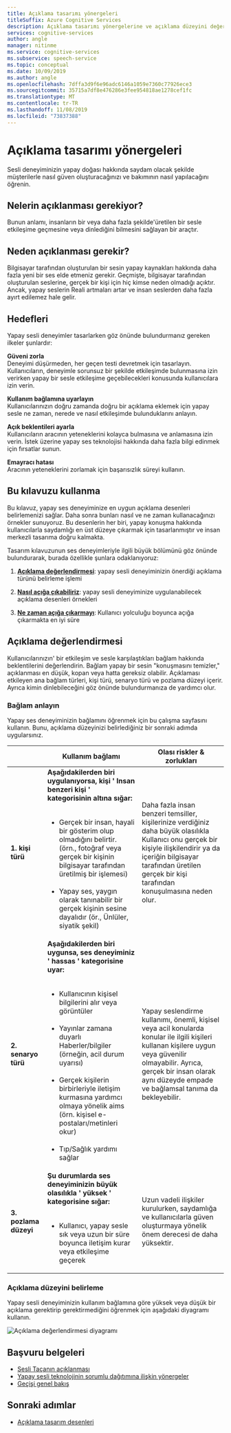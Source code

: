 ```yaml
---
title: Açıklama tasarımı yönergeleri
titleSuffix: Azure Cognitive Services
description: Açıklama tasarımı yönergelerine ve açıklama düzeyini değerlendirmeye giriş.
services: cognitive-services
author: angle
manager: nitinme
ms.service: cognitive-services
ms.subservice: speech-service
ms.topic: conceptual
ms.date: 10/09/2019
ms.author: angle
ms.openlocfilehash: 7dffa3d9f6e96adc6146a1059e7360c77926ece3
ms.sourcegitcommit: 35715a7df8e476286e3fee954818ae1278cef1fc
ms.translationtype: MT
ms.contentlocale: tr-TR
ms.lasthandoff: 11/08/2019
ms.locfileid: "73837388"
---
```

# <a name="disclosure-design-guidelines"></a>Açıklama tasarımı yönergeleri
Sesli deneyiminizin yapay doğası hakkında saydam olacak şekilde müşterilerle nasıl güven oluşturacağınızı ve bakımının nasıl yapılacağını öğrenin.

## <a name="what-is-disclosure"></a>Nelerin açıklanması gerekiyor?

Bunun anlamı, insanların bir veya daha fazla şekilde&#39;üretilen bir sesle etkileşime geçmesine veya dinlediğini bilmesini sağlayan bir araçtır.

## <a name="why-is-disclosure-necessary"></a>Neden açıklanması gerekir?

Bilgisayar tarafından oluşturulan bir sesin yapay kaynakları hakkında daha fazla yeni bir ses elde etmeniz gerekir. Geçmişte, bilgisayar tarafından oluşturulan seslerine, gerçek bir kişi için hiç kimse neden olmadığı açıktır. Ancak, yapay seslerin Reali artmaları artar ve insan seslerden daha fazla ayırt edilemez hale gelir.

## <a name="goals"></a>Hedefleri
Yapay sesli deneyimler tasarlarken göz önünde bulundurmanız gereken ilkeler şunlardır:

**Güveni zorla**
<br>Deneyimi düşürmeden, her geçen testi devretmek için tasarlayın. Kullanıcıların, deneyimle sorunsuz bir şekilde etkileşimde bulunmasına izin verirken yapay bir sesle etkileşime geçebilecekleri konusunda kullanıcılara izin verin.

**Kullanım bağlamına uyarlayın**
<br>Kullanıcılarınızın doğru zamanda doğru bir açıklama eklemek için yapay sesle ne zaman, nerede ve nasıl etkileşimde bulunduklarını anlayın.

**Açık beklentileri ayarla**
<br>Kullanıcıların aracının yeteneklerini kolayca bulmasına ve anlamasına izin verin. İstek üzerine yapay ses teknolojisi hakkında daha fazla bilgi edinmek için fırsatlar sunun.

**Emayracı hatası**
<br>Aracının yeteneklerini zorlamak için başarısızlık süreyi kullanın.

## <a name="how-to-use-this-guide"></a>Bu kılavuzu kullanma

Bu kılavuz, yapay ses deneyiminize en uygun açıklama desenleri belirlemenizi sağlar. Daha sonra bunları nasıl ve ne zaman kullanacağınızı örnekler sunuyoruz. Bu desenlerin her biri, yapay konuşma hakkında kullanıcılarla saydamlığı en üst düzeye çıkarmak için tasarlanmıştır ve insan merkezli tasarıma doğru kalmakta.

Tasarım kılavuzunun ses deneyimleriyle ilgili büyük bölümünü göz önünde bulundurarak, burada özellikle şunlara odaklanıyoruz:

1. [**Açıklama değerlendirmesi**](#disclosure-assessment): yapay sesli deneyiminizin önerdiği açıklama türünü belirleme işlemi

2. [**Nasıl açığa çıkabiliriz**](concepts-disclosure-patterns.md): yapay sesli deneyiminize uygulanabilecek açıklama desenleri örnekleri

3. [**Ne zaman açığa çıkarmayı**](concepts-disclosure-patterns.md#when-to-disclose): Kullanıcı yolculuğu boyunca açığa çıkarmakta en iyi süre

## <a name="disclosure-assessment"></a>Açıklama değerlendirmesi
Kullanıcılarınızın&#39; bir etkileşim ve sesle karşılaştıkları bağlam hakkında beklentilerini değerlendirin. Bağlam yapay bir sesin &quot;konuşmasını temizler,&quot; açıklanması en düşük, kopan veya hatta gereksiz olabilir. Açıklaması etkileyen ana bağlam türleri, kişi türü, senaryo türü ve pozlama düzeyi içerir. Ayrıca kimin dinlebileceğini göz önünde bulundurmanıza de yardımcı olur.

### <a name="understand-context"></a>Bağlam anlayın

Yapay ses deneyiminizin bağlamını öğrenmek için bu çalışma sayfasını kullanın. Bunu, açıklama düzeyinizi belirlediğiniz bir sonraki adımda uygularsınız.

|                                    | Kullanım bağlamı                                                                                                                                                                                                                                                                                                                                                       | Olası riskler & zorlukları                                                                                                                                                                                                                                                                                                                                                                       |
|------------------------------------|-----------------------------------------------------------------------------------------------------------------------------------------------------------------------------------------------------------------------------------------------------------------------------------------------------------------------------------------------------------------------|-----------------------------------------------------------------------------------------------------------------------------------------------------------------------------------------------------------------------------------------------------------------------------------------------------------------------------------------------------------------------------------------------------|
| **1. kişi türü**               | **Aşağıdakilerden biri uygulanıyorsa, kişi ' Insan benzeri kişi ' kategorisinin altına sığar:**<br><br><ul><li> Gerçek bir insan, hayali bir gösterim olup olmadığını belirtir. (örn., fotoğraf veya gerçek bir kişinin bilgisayar tarafından üretilmiş bir işlemesi)<br><br><li> Yapay ses, yaygın olarak tanınabilir bir gerçek kişinin sesine dayalıdır (ör., Ünlüler, siyatik şekil) | Daha fazla insan benzeri temsiller, kişilerinize verdiğiniz daha büyük olasılıkla Kullanıcı onu gerçek bir kişiyle ilişkilendirir ya da içeriğin bilgisayar tarafından üretilen gerçek bir kişi tarafından konuşulmasına neden olur. </ul>                                                                                                                                                                      |
| **2. senaryo türü**            | **Aşağıdakilerden biri uygunsa, ses deneyiminiz ' hassas ' kategorisine uyar:**<br><br><ul><li> Kullanıcının kişisel bilgilerini alır veya görüntüler <br><br> <li> Yayınlar zamana duyarlı Haberler/bilgiler (örneğin, acil durum uyarısı)<br><br><li> Gerçek kişilerin birbirleriyle iletişim kurmasına yardımcı olmaya yönelik aims (örn. kişisel e-postaları/metinleri okur)<br><br> <li> Tıp/Sağlık yardımı sağlar </ul>            | Yapay seslendirme kullanımı, önemli, kişisel veya acil konularda konular ile ilgili kişileri kullanan kişilere uygun veya güvenilir olmayabilir. Ayrıca, gerçek bir insan olarak aynı düzeyde empade ve bağlamsal tanıma da bekleyebilir. |
| **3. pozlama düzeyi** |**Şu durumlarda ses deneyiminizin büyük olasılıkla ' yüksek ' kategorisine sığar:** <br><br><ul><li>Kullanıcı, yapay sesle sık veya uzun bir süre boyunca iletişim kurar veya etkileşime geçerek </ul>                                                                                                                                                                             | Uzun vadeli ilişkiler kurulurken, saydamlığa ve kullanıcılarla güven oluşturmaya yönelik önem derecesi de daha yüksektir.                                                                                                                                                                                                                                                                      |

### <a name="determine-disclosure-level"></a>Açıklama düzeyini belirleme

Yapay sesli deneyiminizin kullanım bağlamına göre yüksek veya düşük bir açıklama gerektirip gerektirmediğini öğrenmek için aşağıdaki diyagramı kullanın.

  ![Açıklama değerlendirmesi diyagramı](media/responsible-ai/disclosure-guidelines/flowchart.png)

## <a name="reference-docs"></a>Başvuru belgeleri

* [Sesli Taçanın açıklanması](https://aka.ms/disclosure-voice-talent)
* [Yapay sesli teknolojinin sorumlu dağıtımına ilişkin yönergeler](concepts-guidelines-responsible-deployment-synthetic.md)
* [Geçişi genel bakış](concepts-gating-overview.md)

## <a name="next-steps"></a>Sonraki adımlar

* [Açıklama tasarım desenleri](concepts-disclosure-patterns.md)
